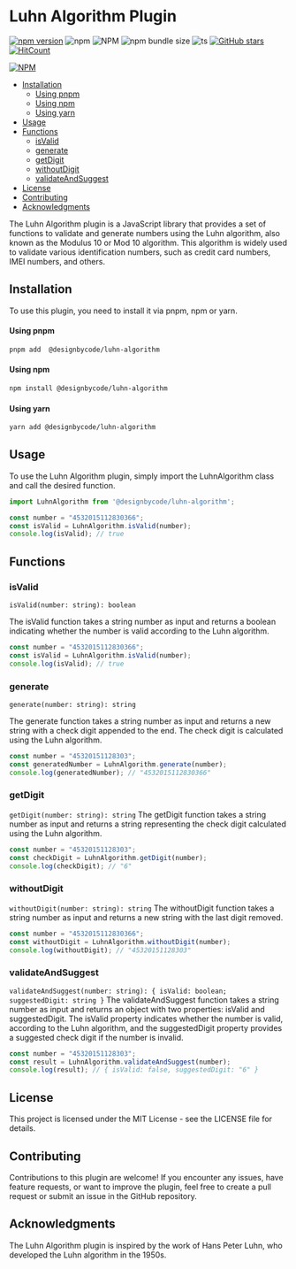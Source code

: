 # Luhn Algorithm Plugin

[![npm version](https://badge.fury.io/js/@designbycode%2Fluhn-algorithm.svg)](https://badge.fury.io/js/@designbycode%2Fluhn-algorithm)
![npm](https://img.shields.io/npm/dt/%40designbycode/luhn-algorithm)
![NPM](https://img.shields.io/npm/l/%40designbycode%2Fluhn-algorithm)
![npm bundle size](https://img.shields.io/bundlephobia/min/%40designbycode%2Fluhn-algorithm)
![ts](https://badgen.net/badge/Built%20With/TypeScript/blue)
[![GitHub stars](https://img.shields.io/github/stars/DesignByCode/luhn-algorithm?style=social)](https://github.com/DesignByCode/luhn-algorithm/stargazers)
[![HitCount](https://hits.dwyl.com/designbycode/luhn-algorithm.svg?style=flat)](http://hits.dwyl.com/designbycode/luhn-algorithm)

[![NPM](https://nodei.co/npm/@designbycode/luhn-algorithm.png)](https://nodei.co/npm/@designbycode/luhn-algorithm/)

* [Installation](#installation)
    * [Using pnpm](#using-pnpm)
    * [Using npm](#using-npm)
    * [Using yarn](#using-yarn)
* [Usage](#usage)
* [Functions](#functions)
    * [isValid](#isvalid)
    * [generate](#generate)
    * [getDigit](#getdigit)
    * [withoutDigit](#withoutdigit)
    * [validateAndSuggest](#validateandsuggest)
* [License](#license)
* [Contributing](#contributing)
* [Acknowledgments](#acknowledgments)

The Luhn Algorithm plugin is a JavaScript library that provides a set of functions to validate and generate numbers using the Luhn algorithm, also known as the Modulus 10 or Mod 10 algorithm. This algorithm is widely used to validate
various identification numbers, such as credit card numbers, IMEI numbers, and others.

## Installation

To use this plugin, you need to install it via pnpm, npm or yarn.

#### Using pnpm

```bash
pnpm add  @designbycode/luhn-algorithm
```

#### Using npm

```bash
npm install @designbycode/luhn-algorithm
```

#### Using yarn

```bash
yarn add @designbycode/luhn-algorithm
```

## Usage

To use the Luhn Algorithm plugin, simply import the LuhnAlgorithm class and call the desired function.

```typescript
import LuhnAlgorithm from '@designbycode/luhn-algorithm';

const number = "4532015112830366";
const isValid = LuhnAlgorithm.isValid(number);
console.log(isValid); // true
```

## Functions

### isValid

`isValid(number: string): boolean`

The isValid function takes a string number as input and returns a boolean indicating whether the number is valid according to the Luhn algorithm.

```typescript
const number = "4532015112830366";
const isValid = LuhnAlgorithm.isValid(number);
console.log(isValid); // true
```

### generate

`generate(number: string): string`

The generate function takes a string number as input and returns a new string with a check digit appended to the end. The check digit is calculated using the Luhn algorithm.

```typescript
const number = "45320151128303";
const generatedNumber = LuhnAlgorithm.generate(number);
console.log(generatedNumber); // "4532015112830366"
```

### getDigit

`getDigit(number: string): string`
The getDigit function takes a string number as input and returns a string representing the check digit calculated using the Luhn algorithm.

```typescript
const number = "45320151128303";
const checkDigit = LuhnAlgorithm.getDigit(number);
console.log(checkDigit); // "6"
```

### withoutDigit

`withoutDigit(number: string): string`
The withoutDigit function takes a string number as input and returns a new string with the last digit removed.

```typescript
const number = "4532015112830366";
const withoutDigit = LuhnAlgorithm.withoutDigit(number);
console.log(withoutDigit); // "45320151128303"
```

### validateAndSuggest

`validateAndSuggest(number: string): { isValid: boolean; suggestedDigit: string }`
The validateAndSuggest function takes a string number as input and returns an object with two properties: isValid and suggestedDigit. The isValid property indicates whether the number is valid, according to the Luhn algorithm, and the
suggestedDigit property provides a suggested check digit if the number is invalid.

```typescript
const number = "45320151128303";
const result = LuhnAlgorithm.validateAndSuggest(number);
console.log(result); // { isValid: false, suggestedDigit: "6" }
```

## License

This project is licensed under the MIT License - see the LICENSE file for details.

## Contributing

Contributions to this plugin are welcome! If you encounter any issues, have feature requests, or want to improve the plugin, feel free to create a pull request or submit an issue in the GitHub repository.

## Acknowledgments

The Luhn Algorithm plugin is inspired by the work of Hans Peter Luhn, who developed the Luhn algorithm in the 1950s.